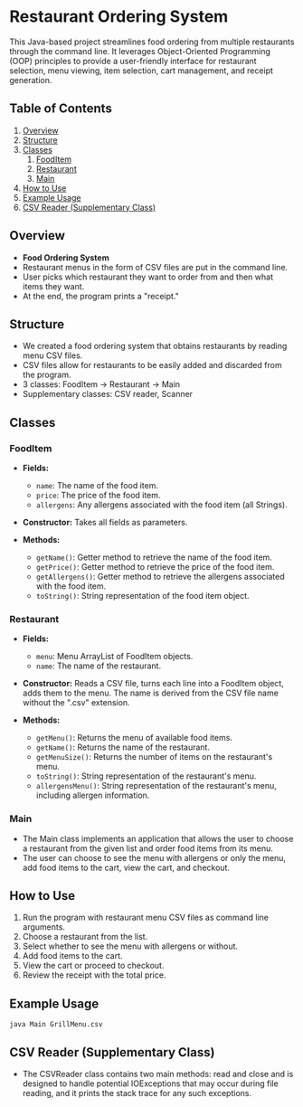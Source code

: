 
# Restaurant Ordering System

This Java-based project streamlines food ordering from multiple restaurants through the command line. It leverages Object-Oriented Programming (OOP) principles to provide a user-friendly interface for restaurant selection, menu viewing, item selection, cart management, and receipt generation.


## Table of Contents

1. [Overview](#Overview)
2. [Structure](#structure)
3. [Classes](#classes)
   1. [FoodItem](#fooditem)
   2. [Restaurant](#restaurant)
   3. [Main](#main)
4. [How to Use](#how-to-use)
5. [Example Usage](#example-usage)
6. [CSV Reader (Supplementary Class)](#csv-reader-supplementary-class)


## Overview

- **Food Ordering System**
- Restaurant menus in the form of CSV files are put in the command line.
- User picks which restaurant they want to order from and then what items they want.
- At the end, the program prints a "receipt."

## Structure

- We created a food ordering system that obtains restaurants by reading menu CSV files.
- CSV files allow for restaurants to be easily added and discarded from the program.
- 3 classes: FoodItem -> Restaurant -> Main
- Supplementary classes: CSV reader, Scanner

## Classes

### FoodItem

- **Fields:**
  - `name`: The name of the food item.
  - `price`: The price of the food item.
  - `allergens`: Any allergens associated with the food item (all Strings).

- **Constructor:** Takes all fields as parameters.

- **Methods:**
  - `getName()`: Getter method to retrieve the name of the food item.
  - `getPrice()`: Getter method to retrieve the price of the food item.
  - `getAllergens()`: Getter method to retrieve the allergens associated with the food item.
  - `toString()`: String representation of the food item object.

### Restaurant

- **Fields:**
  - `menu`: Menu ArrayList of FoodItem objects.
  - `name`: The name of the restaurant.

- **Constructor:** Reads a CSV file, turns each line into a FoodItem object, adds them to the menu. The name is derived from the CSV file name without the ".csv" extension.

- **Methods:**
  - `getMenu()`: Returns the menu of available food items.
  - `getName()`: Returns the name of the restaurant.
  - `getMenuSize()`: Returns the number of items on the restaurant's menu.
  - `toString()`: String representation of the restaurant's menu.
  - `allergensMenu()`: String representation of the restaurant's menu, including allergen information.

### Main

- The Main class implements an application that allows the user to choose a restaurant from the given list and order food items from its menu.
- The user can choose to see the menu with allergens or only the menu, add food items to the cart, view the cart, and checkout.

## How to Use

1. Run the program with restaurant menu CSV files as command line arguments.
2. Choose a restaurant from the list.
3. Select whether to see the menu with allergens or without.
4. Add food items to the cart.
5. View the cart or proceed to checkout.
6. Review the receipt with the total price.

## Example Usage

```shell
java Main GrillMenu.csv
```

## CSV Reader (Supplementary Class)
- The CSVReader class contains two main methods: read and close and is designed to handle potential IOExceptions that may occur during file reading, and it prints the stack trace for any such exceptions.
